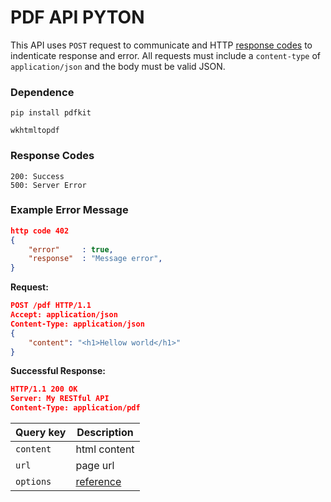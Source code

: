 # PDF API PYTON
This API uses `POST` request to communicate and HTTP [response codes](https://en.wikipedia.org/wiki/List_of_HTTP_status_codes) to indenticate response and error. All requests must include a `content-type` of `application/json` and the body must be valid JSON.

### Dependence
```pip install pdfkit```

```wkhtmltopdf```

### Response Codes
```
200: Success
500: Server Error
```

### Example Error Message
```json
http code 402
{
    "error"     : true,
    "response"  : "Message error",
}
```

**Request:**
```json
POST /pdf HTTP/1.1
Accept: application/json
Content-Type: application/json
{
    "content": "<h1>Hellow world</h1>"    
}
```
**Successful Response:**
```json
HTTP/1.1 200 OK
Server: My RESTful API
Content-Type: application/pdf
```

| Query key     | Description     |
| ------------- | --------------- |
| ```content``` | html content    |
| ```url```     | page url        |
| ```options``` | [reference](https://wkhtmltopdf.org/usage/wkhtmltopdf.txt)|
